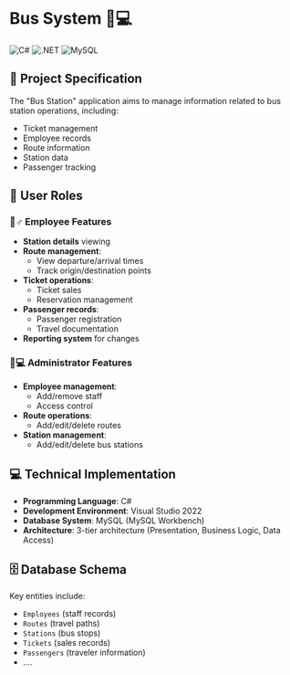 # Bus System 🚌💻

![C#](https://img.shields.io/badge/C%23-239120?logo=c-sharp)
![.NET](https://img.shields.io/badge/.NET-6.0-512BD4?logo=dotnet)
![MySQL](https://img.shields.io/badge/MySQL-4479A1?logo=mysql)

## 📌 Project Specification

The "Bus Station" application aims to manage information related to bus station operations, including:
- Ticket management
- Employee records
- Route information
- Station data
- Passenger tracking

## 👥 User Roles

### 👷♂️ Employee Features
- **Station details** viewing
- **Route management**:
  - View departure/arrival times
  - Track origin/destination points
- **Ticket operations**:
  - Ticket sales
  - Reservation management
- **Passenger records**:
  - Passenger registration
  - Travel documentation
- **Reporting system** for changes

### 👨💻 Administrator Features
- **Employee management**:
  - Add/remove staff
  - Access control
- **Route operations**:
  - Add/edit/delete routes
- **Station management**:
  - Add/edit/delete bus stations

## 💻 Technical Implementation
- **Programming Language**: C#
- **Development Environment**: Visual Studio 2022
- **Database System**: MySQL (MySQL Workbench)
- **Architecture**: 3-tier architecture (Presentation, Business Logic, Data Access)

## 🗄️ Database Schema
Key entities include:
- `Employees` (staff records)
- `Routes` (travel paths)
- `Stations` (bus stops)
- `Tickets` (sales records)
- `Passengers` (traveler information)
- ....
